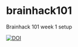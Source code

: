# brainhack101
Brainhack 101 week 1 setup


[![DOI](https://zenodo.org/badge/101721899.svg)](https://zenodo.org/badge/latestdoi/101721899)
